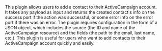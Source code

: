 This plugin allows users to add a contact to their ActiveCampaign account. It takes any payload as input and returns the created contact's info on the success port if the action was successful, or some error info on the error port if there was an error. The plugin requires configuration in the form of a JSON object, which includes the source (the ID and name of the ActiveCampaign resource) and the fields (the path to the email, last name, etc.). This plugin is useful for users who want to add contacts to their ActiveCampaign account quickly and easily.